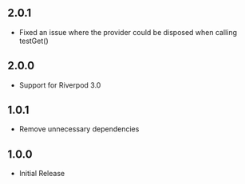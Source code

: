 ## 2.0.1

- Fixed an issue where the provider could be disposed when calling testGet()

## 2.0.0

- Support for Riverpod 3.0

## 1.0.1

- Remove unnecessary dependencies

## 1.0.0

- Initial Release

